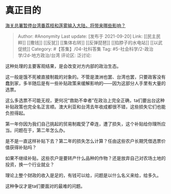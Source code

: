 # 真正目的
[海关总署暂停台湾番荔枝和莲雾输入大陆，将带来哪些影响？](https://www.zhihu.com/question/487754914/answer/2129884585)

> Author: #Anonymity
> Last update: [发布于 2021-09-20]
> Link: [[民主民粹]] [[撒钱]] [[反犹]] [[集体右转]] [[反弹琵琶]] [[掐脖子的水电站]] [[以武促统]]
> Category: #【答集】/04-社科答集
> Tag: #5-社会科学/2-政治学/2d-地方政治/台湾 
> 评论区:
> 泛讨论:

这种处理的主要客观结果，是会改变对方内部的政治生态。

这一般是饿不死被直接制裁的对象的。不管是澳洲也罢、台湾也罢，只要政客没有蠢到家，多半随后是有一些补贴政策来缓解影响的——因为这部分人手里有大量的选票。

这么多选票不可能无视，更何况“救助不幸者”在政治上完全正确，ta们要出台这种补贴政策也完全名正言顺。澳大利亚和台湾去年收成都很不错，这些损失它们也能负担得起。

第一年你因为我们自己挑起的贸易制裁受了牵连，遭了损失，这个补贴给你理所应当。问题在于，第二年怎么办。

是不是一直这样补贴下去？第二年的损失怎么计算？任由这些农户长期凭借选票价值获得补贴吗？

如果不继续补贴，这些农户是要转产什么品种的作物？还是放弃自己对农场土地的投资，换一个行业就业？

理论上整个财政的收入是足的，有钱可以给，问题是以什么名义来给，给多久。

这种争议才是ta们要面对的最难的问题。
